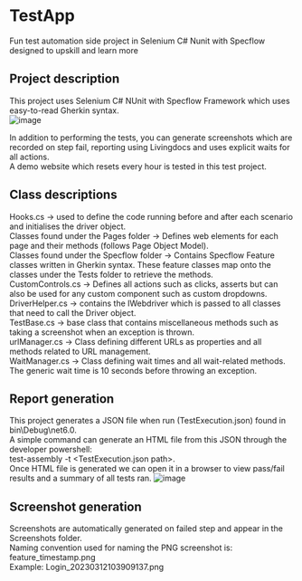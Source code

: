 # TestApp
Fun test automation side project in Selenium C# Nunit with Specflow designed to upskill and learn more
## Project description
This project uses Selenium C# NUnit with Specflow Framework which uses easy-to-read Gherkin syntax. <br />
![image](https://user-images.githubusercontent.com/127433509/224539153-8e6af5cb-c7c0-4854-b5b8-bc01f4203b38.png)

In addition to performing the tests, you can generate screenshots which are recorded on step fail, reporting using Livingdocs and uses explicit waits for all actions. <br />
A demo website which resets every hour is tested in this test project.
## Class descriptions
Hooks.cs -> used to define the code running before and after each scenario and initialises the driver object. <br />
Classes found under the Pages folder -> Defines web elements for each page and their methods (follows Page Object Model). <br />
Classes found under the Specflow folder -> Contains Specflow Feature classes written in Gherkin syntax. These feature classes map onto the classes under the Tests folder to retrieve the methods. <br />
CustomControls.cs -> Defines all actions such as clicks, asserts but can also be used for any custom component such as custom dropdowns. <br />
DriverHelper.cs -> contains the IWebdriver which is passed to all classes that need to call the Driver object. <br />
TestBase.cs -> base class that contains miscellaneous methods such as taking a screenshot when an exception is thrown. <br />
urlManager.cs -> Class defining different URLs as properties and all methods related to URL management. <br />
WaitManager.cs -> Class defining wait times and all wait-related methods. The generic wait time is 10 seconds before throwing an exception.

## Report generation
This project generates a JSON file when run (TestExecution.json) found in bin\Debug\net6.0\. <br />
A simple command can generate an HTML file from this JSON through the developer powershell: <br />
test-assembly <solution dll path> -t <TestExecution.json path>. <br />
Once HTML file is generated we can open it in a browser to view pass/fail results and a summary of all tests ran.
![image](https://user-images.githubusercontent.com/127433509/224539687-18ff83fc-2c49-4b6e-9e08-6c4c2a35705c.png)

## Screenshot generation
Screenshots are automatically generated on failed step and appear in the Screenshots folder. <br />
Naming convention used for naming the PNG screenshot is: <br />
feature_timestamp.png <br />
Example: Login_20230312103909137.png
